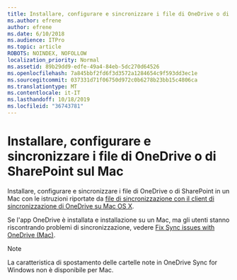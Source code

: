 ```yaml
---
title: Installare, configurare e sincronizzare i file di OneDrive o di SharePoint sul Mac
ms.author: efrene
author: efrene
ms.date: 6/10/2018
ms.audience: ITPro
ms.topic: article
ROBOTS: NOINDEX, NOFOLLOW
localization_priority: Normal
ms.assetid: 89b29dd9-edfe-49a4-84eb-5dc270d64526
ms.openlocfilehash: 7a845bbf2fd6f3d3572a1284654c9f593dd3ec1e
ms.sourcegitcommit: 037331d71f06750d972c0b6278b23bb15c4806ca
ms.translationtype: MT
ms.contentlocale: it-IT
ms.lasthandoff: 10/18/2019
ms.locfileid: "36743781"
---
```

# <a name="install-setup-and-sync-onedrive-or-sharepoint-files-on-mac"></a>Installare, configurare e sincronizzare i file di OneDrive o di SharePoint sul Mac 

Installare, configurare e sincronizzare i file di OneDrive o di SharePoint in un Mac con le istruzioni riportate da [file di sincronizzazione con il client di sincronizzazione di OneDrive su Mac OS X](https://support.office.com/article/sync-files-with-the-onedrive-sync-client-on-mac-os-x-d11b9f29-00bb-4172-be39-997da46f913f).

Se l'app OneDrive è installata e installazione su un Mac, ma gli utenti stanno riscontrando problemi di sincronizzazione, vedere [Fix Sync issues with OneDrive (Mac)](https://support.office.com/article/fix-onedrive-sync-problems-on-a-mac-af3012d7-13ec-4ac9-bbb1-ebcd2a0cd756).

> [!NOTE]
> La caratteristica di spostamento delle cartelle note in OneDrive Sync for Windows non è disponibile per Mac.




